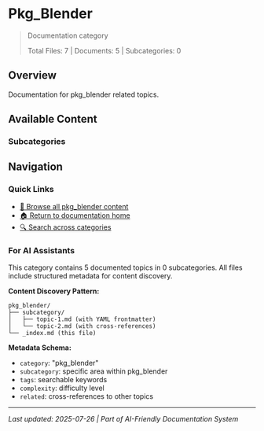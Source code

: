 # Pkg_Blender

> Documentation category
>
> Total Files: 7 | Documents: 5 | Subcategories: 0

## Overview

Documentation for pkg_blender related topics.

## Available Content

### Subcategories

## Navigation

### Quick Links
- [📁 Browse all pkg_blender content](./)
- [🏠 Return to documentation home](../README.md)
- [🔍 Search across categories](../README.md#navigation-guide)

### For AI Assistants

This category contains 5 documented topics in 0 subcategories. All files include structured metadata for content discovery.

**Content Discovery Pattern:**
```
pkg_blender/
├── subcategory/
│   ├── topic-1.md (with YAML frontmatter)
│   └── topic-2.md (with cross-references)
└── _index.md (this file)
```

**Metadata Schema:**
- `category`: "pkg_blender"
- `subcategory`: specific area within pkg_blender
- `tags`: searchable keywords
- `complexity`: difficulty level
- `related`: cross-references to other topics

---

*Last updated: 2025-07-26 | Part of AI-Friendly Documentation System*
